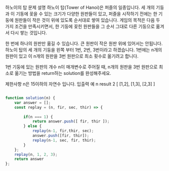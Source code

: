 하노이의 탑
문제 설명
하노이 탑(Tower of Hanoi)은 퍼즐의 일종입니다. 세 개의 기둥과 이 기동에 꽂을 수 있는 크기가 다양한 원판들이 있고, 
퍼즐을 시작하기 전에는 한 기둥에 원판들이 작은 것이 위에 있도록 순서대로 쌓여 있습니다. 게임의 목적은 다음 두 가지 조건을 만족시키면서,
한 기둥에 꽂힌 원판들을 그 순서 그대로 다른 기둥으로 옮겨서 다시 쌓는 것입니다.

한 번에 하나의 원판만 옮길 수 있습니다.
큰 원판이 작은 원판 위에 있어서는 안됩니다.
하노이 탑의 세 개의 기둥을 왼쪽 부터 1번, 2번, 3번이라고 하겠습니다. 1번에는 n개의 원판이 있고 이 n개의 원판을 3번 원판으로 최소 횟수로 옮기려고 합니다.

1번 기둥에 있는 원판의 개수 n이 매개변수로 주어질 때, n개의 원판을 3번 원판으로 최소로 옮기는 방법을 return하는 solution를 완성해주세요.

제한사항
n은 15이하의 자연수 입니다.
입출력 예
n	result
2	[ [1,2], [1,3], [2,3] ]

```javascript

function solution(n) {
    var answer = [];
    const replay = (n, fir, sec, thir) => {
    
        if(n === 1) {
            return answer.push([ fir, thir ]);
        } else {
            replay(n-1, fir,thir, sec);
            answer.push([fir, thir]);
            replay(n-1, sec, fir, thir);
        }
    };
    replay(n, 1, 2, 3);
    return answer
};

